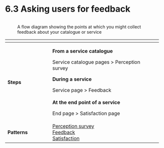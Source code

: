 # 6.3 Asking users for feedback

<figure><img src="../../../.gitbook/assetsCollect feedback.png" alt=""><figcaption><p>A flow diagram showing the points at which you might collect feedback about your catalogue or service</p></figcaption></figure>

<table data-header-hidden><thead><tr><th width="131"></th><th></th></tr></thead><tbody><tr><td><strong>Steps</strong></td><td><p><strong>From a service catalogue</strong></p><p>Service catalogue pages > Perception survey</p><p></p><p><strong>During a service</strong></p><p>Service page > Feedback<br><br><strong>At the end point of a service</strong></p><p>End page > Satisfaction page</p></td></tr><tr><td><strong>Patterns</strong></td><td><a href="../6-page-templates/7.2-perception-survey.md">Perception survey</a><br><a href="../6-page-templates/7.1-feedback.md">Feedback</a><br><a href="../6-page-templates/7.3-satisfaction.md">Satisfaction</a></td></tr></tbody></table>
